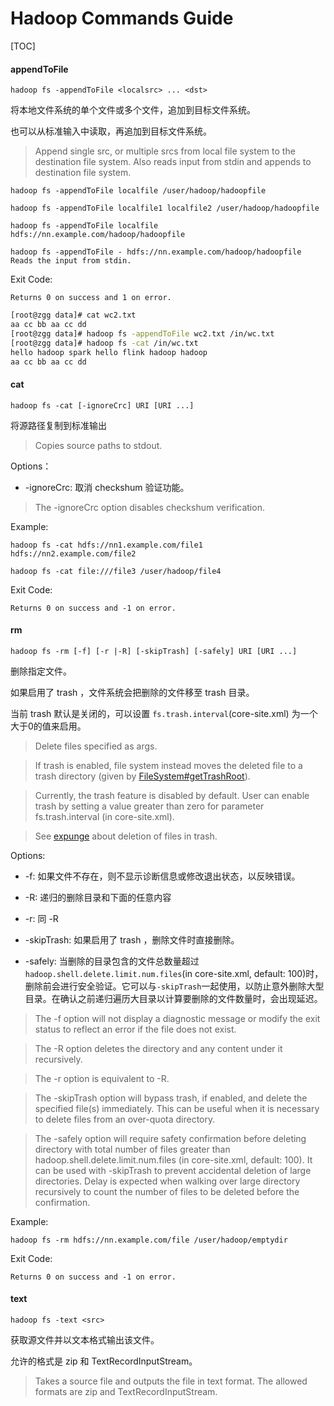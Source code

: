 # Hadoop Commands Guide

[TOC]

#### appendToFile 

	hadoop fs -appendToFile <localsrc> ... <dst>

将本地文件系统的单个文件或多个文件，追加到目标文件系统。

也可以从标准输入中读取，再追加到目标文件系统。

> Append single src, or multiple srcs from local file system to the destination file system. Also reads input from stdin and appends to destination file system.

	hadoop fs -appendToFile localfile /user/hadoop/hadoopfile
		
	hadoop fs -appendToFile localfile1 localfile2 /user/hadoop/hadoopfile
		
	hadoop fs -appendToFile localfile hdfs://nn.example.com/hadoop/hadoopfile
		
	hadoop fs -appendToFile - hdfs://nn.example.com/hadoop/hadoopfile Reads the input from stdin.

Exit Code:

	Returns 0 on success and 1 on error.

```sh
[root@zgg data]# cat wc2.txt
aa cc bb aa cc dd
[root@zgg data]# hadoop fs -appendToFile wc2.txt /in/wc.txt
[root@zgg data]# hadoop fs -cat /in/wc.txt                 
hello hadoop spark hello flink hadoop hadoop
aa cc bb aa cc dd
```

#### cat 

	hadoop fs -cat [-ignoreCrc] URI [URI ...]

将源路径复制到标准输出

> Copies source paths to stdout.

Options：

- -ignoreCrc: 取消 checkshum 验证功能。

> The -ignoreCrc option disables checkshum verification.

Example:

	hadoop fs -cat hdfs://nn1.example.com/file1 hdfs://nn2.example.com/file2

	hadoop fs -cat file:///file3 /user/hadoop/file4

Exit Code:

	Returns 0 on success and -1 on error.

#### rm 

	hadoop fs -rm [-f] [-r |-R] [-skipTrash] [-safely] URI [URI ...]

删除指定文件。

如果启用了 trash ，文件系统会把删除的文件移至 trash 目录。

当前 trash 默认是关闭的，可以设置 `fs.trash.interval`(core-site.xml) 为一个大于0的值来启用。

> Delete files specified as args.

> If trash is enabled, file system instead moves the deleted file to a trash directory (given by [FileSystem#getTrashRoot](https://hadoop.apache.org/docs/r3.2.1/api/org/apache/hadoop/fs/FileSystem.html)).

> Currently, the trash feature is disabled by default. User can enable trash by setting a value greater than zero for parameter fs.trash.interval (in core-site.xml).

> See [expunge](https://hadoop.apache.org/docs/r3.2.1/hadoop-project-dist/hadoop-common/FileSystemShell.html#expunge) about deletion of files in trash.

Options:

- -f: 如果文件不存在，则不显示诊断信息或修改退出状态，以反映错误。

- -R: 递归的删除目录和下面的任意内容

 - -r: 同 -R

 - -skipTrash: 如果启用了 trash ，删除文件时直接删除。

 - -safely: 当删除的目录包含的文件总数量超过 `hadoop.shell.delete.limit.num.files`(in core-site.xml, default: 100)时，删除前会进行安全验证。它可以与`-skipTrash`一起使用，以防止意外删除大型目录。在确认之前递归遍历大目录以计算要删除的文件数量时，会出现延迟。

> The -f option will not display a diagnostic message or modify the exit status to reflect an error if the file does not exist.

> The -R option deletes the directory and any content under it recursively.
	
> The -r option is equivalent to -R.
	
> The -skipTrash option will bypass trash, if enabled, and delete the specified file(s) immediately. This can be useful when it is necessary to delete files from an over-quota directory.
	
> The -safely option will require safety confirmation before deleting directory with total number of files greater than hadoop.shell.delete.limit.num.files (in core-site.xml, default: 100). It can be used with -skipTrash to prevent accidental deletion of large directories. Delay is expected when walking over large directory recursively to count the number of files to be deleted before the confirmation.

Example:

	hadoop fs -rm hdfs://nn.example.com/file /user/hadoop/emptydir

Exit Code:

	Returns 0 on success and -1 on error.

#### text 

	hadoop fs -text <src>

获取源文件并以文本格式输出该文件。

允许的格式是 zip 和 TextRecordInputStream。

> Takes a source file and outputs the file in text format. The allowed formats are zip and TextRecordInputStream.
